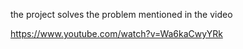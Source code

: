 the project solves the problem mentioned in the video

https://www.youtube.com/watch?v=Wa6kaCwyYRk


